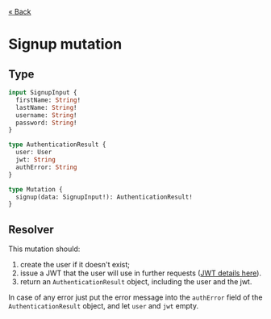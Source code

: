[« Back](index.md)

# Signup mutation

## Type

```graphql
input SignupInput {
  firstName: String!
  lastName: String!
  username: String!
  password: String!
}

type AuthenticationResult {
  user: User
  jwt: String
  authError: String
}

type Mutation {
  signup(data: SignupInput!): AuthenticationResult!
}
```

## Resolver

This mutation should:

1. create the user if it doesn't exist;
2. issue a JWT that the user will use in further requests ([JWT details here](jwt-details.md)).
3. return an `AuthenticationResult` object, including the user and the jwt.

In case of any error just put the error message into the `authError` field of the `AuthenticationResult` object, and let `user` and `jwt` empty.

